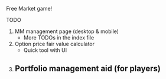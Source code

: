 Free Market game!

TODO
1. MM management page (desktop & mobile)
    - More TODOs in the index file
2. Option price fair value calculator
    - Quick tool with UI
3. Portfolio management aid (for players)
    - 
